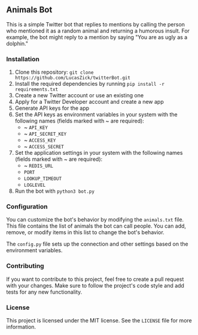 ## Animals Bot

This is a simple Twitter bot that replies to mentions by calling the person who mentioned it as a random animal and returning a humorous insult. For example, the bot might reply to a mention by saying "You are as ugly as a dolphin."

### Installation

1. Clone this repository: `git clone https://github.com/LucasZick/twitterBot.git`
2. Install the required dependencies by running `pip install -r requirements.txt`
3. Create a new Twitter account or use an existing one
4. Apply for a Twitter Developer account and create a new app
5. Generate API keys for the app
6. Set the API keys as environment variables in your system with the following names (fields marked with ~ are required):
    * ~ `API_KEY`
    * ~ `API_SECRET_KEY`
    * ~ `ACCESS_KEY`
    * ~ `ACCESS_SECRET`
7. Set the application settings in your system with the following names (fields marked with ~ are required):
    * ~ `REDIS_URL`
    * `PORT`
    * `LOOKUP_TIMEOUT`
    * `LOGLEVEL`
8. Run the bot with `python3 bot.py`

### Configuration

You can customize the bot's behavior by modifying the `animals.txt` file. This file contains the list of animals the bot can call people. You can add, remove, or modify items in this list to change the bot's behavior.

The `config.py` file sets up the connection and other settings based on the environment variables.

### Contributing

If you want to contribute to this project, feel free to create a pull request with your changes. Make sure to follow the project's code style and add tests for any new functionality.

### License

This project is licensed under the MIT license. See the `LICENSE` file for more information.
